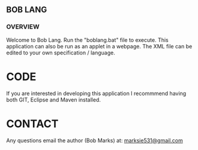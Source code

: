 ## BOB LANG

### OVERVIEW

Welcome to Bob Lang.  Run the "boblang.bat" file to execute.  This application
can also be run as an applet in a webpage.  The XML file can be edited to 
your own specification / language.


# CODE

If you are interested in developing this application I recommmend having both 
GIT, Eclipse and Maven installed.


# CONTACT

Any questions email the author (Bob Marks) at:  marksie531@gmail.com

